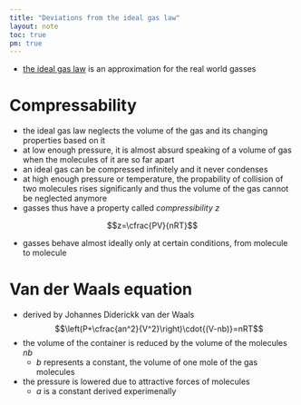 ```yaml
---
title: "Deviations from the ideal gas law"
layout: note
toc: true
pm: true
---
```

- [the ideal gas law](/notes/research/chemistry/ap-chemistry/intermolecular-forces-and-properties/the-ideal-gas-law) is an approximation for the real world gasses
# Compressability
- the ideal gas law neglects the volume of the gas and its changing properties based on it
- at low enough pressure, it is almost absurd speaking of a volume of gas when the molecules of it are so far apart
- an ideal gas can be compressed infinitely and it never condenses
- at high enough pressure or temperature, the propability of collision of two molecules rises significanly and thus the volume of the gas cannot be neglected anymore
- gasses thus have a property called _compressibility_ $z$

$$z=\cfrac{PV}{nRT}$$

- gasses behave almost ideally only at certain conditions, from molecule to molecule
# Van der Waals equation
- derived by Johannes Diderickk van der Waals
$$\left(P+\cfrac{an^2}{V^2}\right)\cdot{(V-nb)}=nRT$$
- the volume of the container is reduced by the volume of the molecules $nb$
    - $b$ represents a constant, the volume of one mole of the gas molecules
- the pressure is lowered due to attractive forces of molecules
    - $a$ is a constant derived experimenally